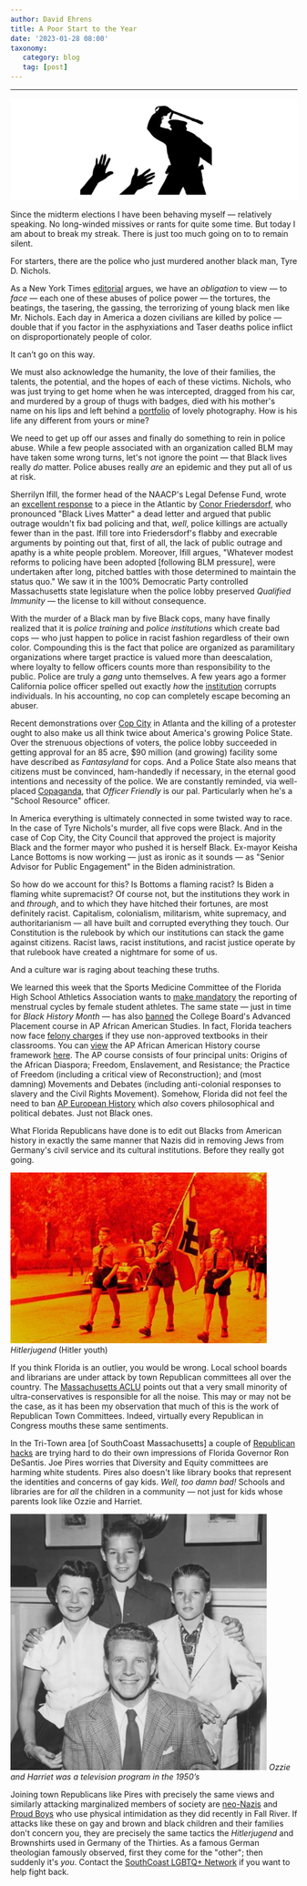 ```yaml
---
author: David Ehrens
title: A Poor Start to the Year
date: '2023-01-28 08:00'
taxonomy:
   category: blog
   tag: [post]
---
```

---
 
![](brutality.png)

Since the midterm elections I have been behaving myself — relatively speaking. No long-winded missives or rants for quite some time. But today I am about to break my streak. There is just too much going on to to remain silent.

For starters, there are the police who just murdered another black man, Tyre D. Nichols.

As a New York Times [editorial](https://www.nytimes.com/2023/01/28/arts/television/body-cam-video-tyre-nichols-watch.html) argues, we have an *obligation* to view — to *face* — each one of these abuses of police power — the tortures, the beatings, the tasering, the gassing, the terrorizing of young black men like Mr. Nichols. Each day in America a dozen civilians are killed by police — double that if you factor in the asphyxiations and Taser deaths police inflict on disproportionately people of color.

It can’t go on this way.

We must also acknowledge the humanity, the love of their families, the talents, the potential, and the hopes of each of these victims. Nichols, who was just trying to get home when he was intercepted, dragged from his car, and murdered by a group of thugs with badges, died with his mother's name on his lips and left behind a [portfolio](https://thiscaliforniakid2.wixsite.com/tnicholsphotography/about) of lovely photography. How is his life any different from yours or mine?

We need to get up off our asses and finally do something to rein in police abuse. While a few people associated with an organization called BLM may have taken some wrong turns, let's not ignore the point — that Black lives really *do* matter. Police abuses really *are* an epidemic and they put all of us at risk.

Sherrilyn Ifill, the former head of the NAACP's Legal Defense Fund, wrote an [excellent response](https://sherrilyn.substack.com/p/a-response-to-conor-friedersdorf) to a piece in the Atlantic by [Conor Friedersdorf](https://www.theatlantic.com/newsletters/archive/2023/01/public-outrage-hasnt-improved-policing/672840/), who pronounced "Black Lives Matter" a dead letter and argued that public outrage wouldn't fix bad policing and that, *well*, police killings are actually fewer than in the past. Ifill tore into Friedersdorf's flabby and execrable arguments by pointing out that, first of all, the lack of public outrage and apathy is a white people problem. Moreover, Ifill argues, "Whatever modest reforms to policing have been adopted [following BLM pressure], were undertaken after long, pitched battles with those determined to maintain the status quo." We saw it in the 100% Democratic Party controlled Massachusetts state legislature when the police lobby preserved *Qualified Immunity* — the license to kill without consequence.

With the murder of a Black man by five Black cops, many have finally realized that it is *police training* and *police institutions* which create bad cops — who just happen to police in racist fashion regardless of their own color. Compounding this is the fact that police are organized as paramilitary organizations where target practice is valued more than deescalation, where loyalty to fellow officers counts more than responsibility to the public. Police are truly a *gang* unto themselves. A few years ago a former California police officer spelled out exactly *how* the [institution](https://medium.com/@OfcrACab/confessions-of-a-former-bastard-cop-bb14d17bc759) corrupts individuals. In his accounting, no cop can completely escape becoming an abuser.

Recent demonstrations over [Cop City](https://www.nbcnews.com/news/nbcblk/what-is-cop-city-atlanta-police-protests-rcna67291) in Atlanta and the killing of a protester ought to also make us all think twice about America's growing Police State. Over the strenuous objections of voters, the police lobby succeeded in getting approval for an 85 acre, $90 million (and growing) facility some have described as *Fantasyland* for cops. And a Police State also means that citizens must be convinced, ham-handedly if necessary, in the eternal good intentions and necessity of the police. We are constantly reminded, via well-placed [Copaganda](https://raindrop.io/ehrens/copaganda-29653621), that *Officer Friendly* is our pal. Particularly when he's a "School Resource" officer.

In America everything is ultimately connected in some twisted way to race. In the case of Tyre Nichols's murder, all five cops were Black. And in the case of Cop City, the City Council that approved the project is majority Black and the former mayor who pushed it is herself Black. Ex-mayor Keisha Lance Bottoms is now working — just as ironic as it sounds — as "Senior Advisor for Public Engagement" in the Biden administration.

So how do we account for this? Is Bottoms a flaming racist? Is Biden a flaming white supremacist? Of course not, but the institutions they work in and *through*, and to which they have hitched their fortunes, are most definitely racist. Capitalism, colonialism, militarism, white supremacy, and authoritarianism — all have built and corrupted everything they touch. Our Constitution is the rulebook by which our institutions can stack the game against citizens. Racist laws, racist institutions, and racist justice operate by that rulebook have created a nightmare for some of us.

And a culture war is raging about teaching these truths.

We learned this week that the Sports Medicine Committee of the Florida High School Athletics Association wants to [make mandatory](https://www.usatoday.com/story/sports/highschool/2023/01/19/menstrual-questions-for-student-athletes-why-panel-wants-them-mandatory/11080655002/?gnt-cfr=1) the reporting of menstrual cycles by female student athletes. The same state — just in time for *Black History Month* — has also [banned](https://www.edweek.org/teaching-learning/floridas-ban-on-ap-african-american-studies-explained/2023/01) the College Board's Advanced Placement course in AP African American Studies. In fact, Florida teachers now face [felony charges](https://www.theguardian.com/us-news/2023/jan/24/florida-manatee-county-books-certified-media-specialist) if they use non-approved textbooks in their classrooms. You can [view](https://s3.documentcloud.org/documents/23584340/ap-afam-syllabus-watermark.pdf) the AP African American History course framework [here](https://s3.documentcloud.org/documents/23584340/ap-afam-syllabus-watermark.pdf). The AP course consists of four principal units: Origins of the African Diaspora; Freedom, Enslavement, and Resistance; the Practice of Freedom (including a critical view of Reconstruction); and (most damning) Movements and Debates (including anti-colonial responses to slavery and the Civil Rights Movement). Somehow, Florida did not feel the need to ban [AP European History](https://apcentral.collegeboard.org/courses/ap-european-history) which *also* covers philosophical and political debates. Just not Black ones.

What Florida Republicans have done is to edit out Blacks from American history in exactly the same manner that Nazis did in removing Jews from Germany's civil service and its cultural institutions. Before they really got going.

![](hitlerjugend.jpg)
*Hitlerjugend* (Hitler youth)

If you think Florida is an outlier, you would be wrong. Local school boards and librarians are under attack by town Republican committees all over the country. The [Massachusetts ACLU](https://www.aclum.org/en/news/aclu-glad-urge-massachusetts-schools-reject-calls-book-bans) points out that a very small minority of ultra-conservatives is responsible for all the noise. This may or may not be the case, as it has been my observation that much of this is the work of Republican Town Committees. Indeed, virtually every Republican in Congress mouths these same sentiments.

In the Tri-Town area [of SouthCoast Massachusetts] a couple of [Republican hacks](https://www.southcoasttoday.com/story/news/2023/01/25/orr-school-official-raises-concerns-with-anti-racism-group/69832552007/) are trying hard to do their own impressions of Florida Governor Ron DeSantis. Joe Pires worries that Diversity and Equity committees are harming white students. Pires also doesn't like library books that represent the identities and concerns of gay kids. *Well, too damn bad!* Schools and libraries are for *all* the children in a community — not just for kids whose parents look like Ozzie and Harriet.

![](ozzie.png)
*Ozzie and Harriet was a television program in the 1950’s*

Joining town Republicans like Pires with precisely the same views and similarly attacking marginalized members of society are [neo-Nazis](https://www.adl.org/resources/backgrounder/nationalist-social-club-nsc-131) and [Proud Boys](https://progressive.org/public-schools-advocate/proud-boys-coming-public-schools-bryant-211019/) who use physical intimidation as they did recently in Fall River. If attacks like these on gay and brown and black children and their families don't concern you, they are precisely the same tactics the *Hitlerjugend* and Brownshirts used in Germany of the Thirties. As a famous German theologian famously observed, first they come for the "other"; then suddenly it's *you*. Contact the [SouthCoast LGBTQ+ Network](https://www.sclgbtqnetwork.org/) if you want to help fight back.

</end-rant>

